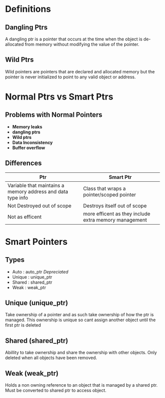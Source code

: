 # Definitions

## Dangling Ptrs
A dangling ptr is a pointer that occurs at the time when the object is de-allocated from memory without modifying the value of the pointer.

## Wild Ptrs
Wild pointers are pointers that are declared and allocated memory but the pointer is never initialized to point to any valid object or address.

# Normal Ptrs vs Smart Ptrs
## Problems with Normal Pointers
- **Memory leaks**
- **dangling ptrs**
- **Wild ptrs**
- **Data Inconsistency**
- **Buffer overflow**

## Differences 

| Ptr                                                         | Smart Ptr                                             |
| ----------------------------------------------------------- | ----------------------------------------------------- |
| Variable that maintains a memory address and data type info | Class that wraps a pointer/scoped pointer             |
| Not Destroyed out of scope                                  | Destroys itself out of scope                          |
| Not as efficent                                             | more efficent as they include extra memory management |

# Smart Pointers

## Types
- Auto     : auto_ptr *Depreciated*
- Unique : unique_ptr
- Shared : shared_ptr
- Weak   : weak_ptr

## Unique (unique_ptr)
Take ownership of a pointer and as such take ownership of how the ptr is managed. This ownership is unique so cant assign another object until the first ptr is deleted


## Shared (shared_ptr)
Abillity to take ownership and share the ownership with other objects. Only deleted when all objects have been removed.

## Weak (weak_ptr)
Holds a non owning reference to an object that is managed by a shared ptr. Must be converted to shared ptr to access object.